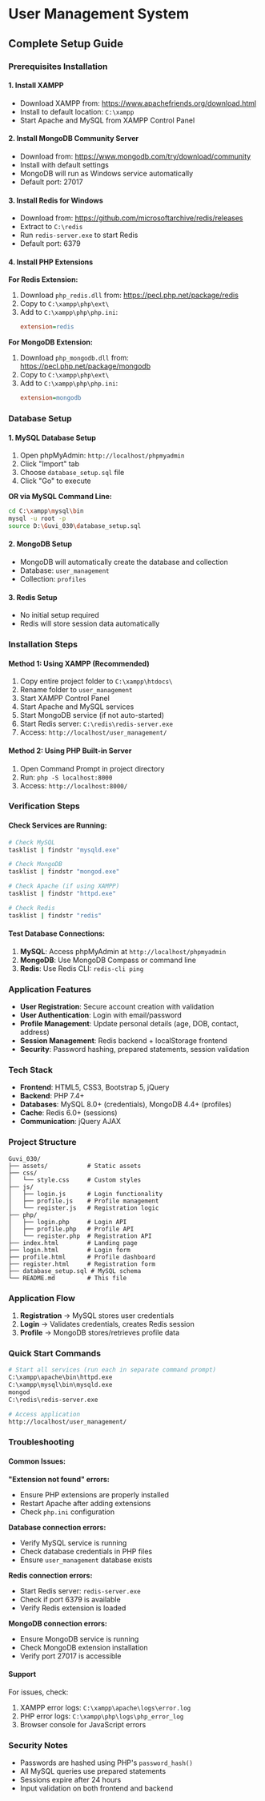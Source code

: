 # User Management System

## Complete Setup Guide

### Prerequisites Installation

#### 1. Install XAMPP
- Download XAMPP from: https://www.apachefriends.org/download.html
- Install to default location: `C:\xampp`
- Start Apache and MySQL from XAMPP Control Panel

#### 2. Install MongoDB Community Server
- Download from: https://www.mongodb.com/try/download/community
- Install with default settings
- MongoDB will run as Windows service automatically
- Default port: 27017

#### 3. Install Redis for Windows
- Download from: https://github.com/microsoftarchive/redis/releases
- Extract to `C:\redis`
- Run `redis-server.exe` to start Redis
- Default port: 6379

#### 4. Install PHP Extensions

**For Redis Extension:**
1. Download `php_redis.dll` from: https://pecl.php.net/package/redis
2. Copy to `C:\xampp\php\ext\`
3. Add to `C:\xampp\php\php.ini`:
   ```ini
   extension=redis
   ```

**For MongoDB Extension:**
1. Download `php_mongodb.dll` from: https://pecl.php.net/package/mongodb
2. Copy to `C:\xampp\php\ext\`
3. Add to `C:\xampp\php\php.ini`:
   ```ini
   extension=mongodb
   ```

### Database Setup

#### 1. MySQL Database Setup
1. Open phpMyAdmin: `http://localhost/phpmyadmin`
2. Click "Import" tab
3. Choose `database_setup.sql` file
4. Click "Go" to execute

**OR via MySQL Command Line:**
```bash
cd C:\xampp\mysql\bin
mysql -u root -p
source D:\Guvi_030\database_setup.sql
```

#### 2. MongoDB Setup
- MongoDB will automatically create the database and collection
- Database: `user_management`
- Collection: `profiles`

#### 3. Redis Setup
- No initial setup required
- Redis will store session data automatically

### Installation Steps

#### Method 1: Using XAMPP (Recommended)
1. Copy entire project folder to `C:\xampp\htdocs\`
2. Rename folder to `user_management`
3. Start XAMPP Control Panel
4. Start Apache and MySQL services
5. Start MongoDB service (if not auto-started)
6. Start Redis server: `C:\redis\redis-server.exe`
7. Access: `http://localhost/user_management/`

#### Method 2: Using PHP Built-in Server
1. Open Command Prompt in project directory
2. Run: `php -S localhost:8000`
3. Access: `http://localhost:8000/`

### Verification Steps

#### Check Services are Running:
```bash
# Check MySQL
tasklist | findstr "mysqld.exe"

# Check MongoDB
tasklist | findstr "mongod.exe"

# Check Apache (if using XAMPP)
tasklist | findstr "httpd.exe"

# Check Redis
tasklist | findstr "redis"
```

#### Test Database Connections:
1. **MySQL**: Access phpMyAdmin at `http://localhost/phpmyadmin`
2. **MongoDB**: Use MongoDB Compass or command line
3. **Redis**: Use Redis CLI: `redis-cli ping`

### Application Features

- **User Registration**: Secure account creation with validation
- **User Authentication**: Login with email/password
- **Profile Management**: Update personal details (age, DOB, contact, address)
- **Session Management**: Redis backend + localStorage frontend
- **Security**: Password hashing, prepared statements, session validation

### Tech Stack

- **Frontend**: HTML5, CSS3, Bootstrap 5, jQuery
- **Backend**: PHP 7.4+
- **Databases**: MySQL 8.0+ (credentials), MongoDB 4.4+ (profiles)
- **Cache**: Redis 6.0+ (sessions)
- **Communication**: jQuery AJAX

### Project Structure
```
Guvi_030/
├── assets/           # Static assets
├── css/
│   └── style.css     # Custom styles
├── js/
│   ├── login.js      # Login functionality
│   ├── profile.js    # Profile management
│   └── register.js   # Registration logic
├── php/
│   ├── login.php     # Login API
│   ├── profile.php   # Profile API
│   └── register.php  # Registration API
├── index.html        # Landing page
├── login.html        # Login form
├── profile.html      # Profile dashboard
├── register.html     # Registration form
├── database_setup.sql # MySQL schema
└── README.md         # This file
```

### Application Flow
1. **Registration** → MySQL stores user credentials
2. **Login** → Validates credentials, creates Redis session
3. **Profile** → MongoDB stores/retrieves profile data

### Quick Start Commands

```bash
# Start all services (run each in separate command prompt)
C:\xampp\apache\bin\httpd.exe
C:\xampp\mysql\bin\mysqld.exe
mongod
C:\redis\redis-server.exe

# Access application
http://localhost/user_management/
```

### Troubleshooting

#### Common Issues:

**"Extension not found" errors:**
- Ensure PHP extensions are properly installed
- Restart Apache after adding extensions
- Check `php.ini` configuration

**Database connection errors:**
- Verify MySQL service is running
- Check database credentials in PHP files
- Ensure `user_management` database exists

**Redis connection errors:**
- Start Redis server: `redis-server.exe`
- Check if port 6379 is available
- Verify Redis extension is loaded

**MongoDB connection errors:**
- Ensure MongoDB service is running
- Check MongoDB extension installation
- Verify port 27017 is accessible

#### Support
For issues, check:
1. XAMPP error logs: `C:\xampp\apache\logs\error.log`
2. PHP error logs: `C:\xampp\php\logs\php_error_log`
3. Browser console for JavaScript errors

### Security Notes
- Passwords are hashed using PHP's `password_hash()`
- All MySQL queries use prepared statements
- Sessions expire after 24 hours
- Input validation on both frontend and backend